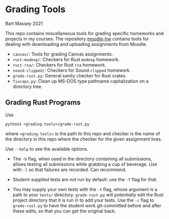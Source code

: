 # Grading Tools
Bart Massey 2021

This repo contains miscellaneous tools for grading specific homeworks
and projects in my courses. The repository
[moodle-hw](http://github.com/BartMassey/moodle-hw) contains
tools for dealing with downloading and uploading assignments
from Moodle.

* `canvas/`: Tools for grading Canvas assignments.
* `rust-modexp/`: Checkers for Rust `modexp` homework.
* `rust-rsa/`: Checkers for Rust `rsa` homework.
* `sound-clipped/`: Checkers for Sound `clipped` homework.
* `grade-rust.py`: General sanity checker for Rust crates.
* `fixcaps.py`: Clean up MS-DOS type pathname capitalization
  on a directory tree.

## Grading Rust Programs

Use

    python3 <grading-tools>/grade-rust.py

where `<grading-tools>` is the path to this repo and
checker is the name of the directory in this repo where the
checker for the given assignment lives.

Use `--help` to see the available options.

* The `-b` flag, when used in the directory containing all
  submissions, allows testing all submissions while grabbing
  a cup of beverage. Use with `-l` so that failures are
  recorded. Can recommend.

* Student-supplied tests are *not* run by default:
  use the `-T` flag for that.

* You may supply your own tests with the `-t` flag, whose
  argument is a path to your `tests/`
  directory. `grade-rust.py` will potentially edit the Rust
  project directory that it is run in to add your tests.
  Use the `-c` flag to `grade-rust.py` to have the student
  work git-committed before and after these edits, so that
  you can get the original back.
